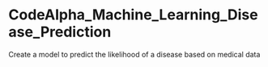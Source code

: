 # CodeAlpha_Machine_Learning_Disease_Prediction
Create a model to predict the likelihood of a disease based on medical data
